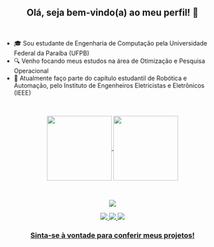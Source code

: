 <h2 align="center"> Olá, seja bem-vindo(a) ao meu perfil! 👋 </h2>
<br>

- 🎓 Sou estudante de Engenharia de Computação pela Universidade Federal da Paraíba (UFPB)
- 🔍 Venho focando meus estudos na área de Otimização e Pesquisa Operacional
- 🤖 Atualmente faço parte do capítulo estudantil de Robótica e Automação, pelo Instituto de Engenheiros Eletricistas e Eletrônicos (IEEE)

<br>

<p align="center"> 
  <a href="https://github.com/anuraghazra/github-readme-stats">
    <img height="150em" align="center" src="https://github-readme-stats.vercel.app/api?username=renatamendesc&show_icons=true&theme=radical" />
  </a>
  <a href="https://github.com/anuraghazra/convoychat">
    <img height="150em" align="center" src="https://github-readme-stats.vercel.app/api/top-langs/?username=renatamendesc&theme=radical&layout=compact" />
  </a>
</p>

<br>

<p align="center">
  <img src="https://komarev.com/ghpvc/?username=renatamendesc"/>
</p>

<p align="center">
  <a href="https://www.linkedin.com/in/renatamendesc/"><img src="https://img.shields.io/badge/LinkedIn-0077B5?style=for-the-badge&logo=linkedin&logoColor=white"/>
  <a href="https://www.instagram.com/rehmpcampos/"><img src="https://img.shields.io/badge/Instagram-E4405F?style=for-the-badge&logo=instagram&logoColor=white"/>
  <a href="mailto:renatampc0300802@gmail.com"><img src="https://img.shields.io/badge/Gmail-D14836?style=for-the-badge&logo=gmail&logoColor=white"/>
</p> 
    
<h3 align="center"> Sinta-se à vontade para conferir meus projetos! </h3>

